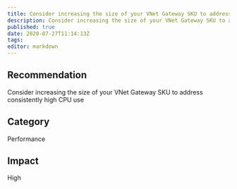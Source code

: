 ```yaml
---
title: Consider increasing the size of your VNet Gateway SKU to address consistently high CPU use
description: Consider increasing the size of your VNet Gateway SKU to address consistently high CPU use
published: true
date: 2020-07-27T11:14:13Z
tags:
editor: markdown
---
```


## Recommendation
Consider increasing the size of your VNet Gateway SKU to address consistently high CPU use

## Category
Performance

## Impact
High

